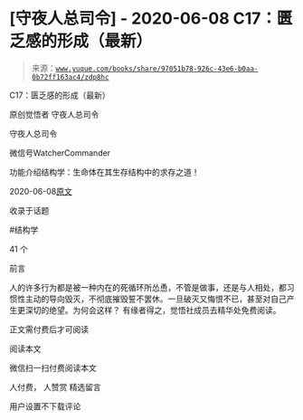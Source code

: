 # [守夜人总司令] - 2020-06-08 C17：匮乏感的形成（最新）

> 来源：[`www.yuque.com/books/share/97051b78-926c-43e6-b0aa-0b72ff163ac4/zdp8hc`](https://www.yuque.com/books/share/97051b78-926c-43e6-b0aa-0b72ff163ac4/zdp8hc)



C17：匮乏感的形成（最新） 

原创觉悟者 守夜人总司令 

守夜人总司令 

微信号WatcherCommander 

功能介绍结构学：生命体在其生存结构中的求存之道！ 

2020-06-08[原文](https://mp.weixin.qq.com/s?__biz=MzAxNDk1NjI2Mw==&mid=2247485308&idx=1&sn=8e74bfdbda23fb78a502fd60d45f29ef&chksm=9b8a24f4acfdade2b302355ea435f49770e221a7e015a1821f985905faabfa7e2941d6c8d14b&scene=27#wechat_redirect&cpage=211) 

收录于话题 

#结构学 

41 个 

前言 

人的许多行为都是被一种内在的死循环所怂恿，不管是做事，还是与人相处，都习惯性主动的导向毁灭，不彻底摧毁誓不罢休。一旦破灭又悔恨不已，甚至对自己产生更深切的绝望。为何会这样？ 有缘者得之，觉悟社成员去精华处免费阅读。 

正文需付费后才可阅读 

阅读本文 

微信扫一扫付费阅读本文 

人付费， 人赞赏 <ne-h3 id="hOpAk" data-lake-id="hOpAk"><ne-heading-ext><ne-heading-anchor></ne-heading-anchor><ne-heading-fold></ne-heading-fold></ne-heading-ext><ne-heading-content>精选留言</ne-heading-content></ne-h3> 

用户设置不下载评论